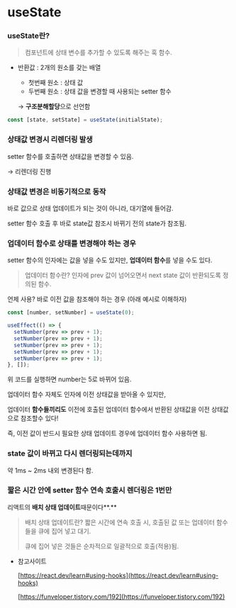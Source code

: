 # useState

### useState란?

> 컴포넌트에 상태 변수를 추가할 수 있도록 해주는 훅 함수.
> 
- 반환값 : 2개의 원소를 갖는 배열
    - 첫번째 원소 : 상태 값
    - 두번째 원소 : 상태 값을 변경할 때 사용되는 setter 함수
    
    → **구조분해할당**으로 선언함
    

```jsx
const [state, setState] = useState(initialState);
```



### 상태값 변경시 리렌더링 발생

setter 함수를 호출하면 상태값을 변경할 수 있음.

→ 리렌더링 진행

### 상태값 변경은 비동기적으로 동작

바로 값으로 상태 업데이트가 되는 것이 아니라, 대기열에 들어감. 

setter 함수 호출 후 바로 state값 참조시 바뀌기 전의 state가 참조됨.

### 업데이터 함수로 상태를 변경해야 하는 경우

setter 함수의 인자에는 값을 넣을 수도 있지만, **업데이터 함수**를 넣을 수도 있다.

> 업데이터 함수란?
인자에 prev 값이 넘어오면서 next state 값이 반환되도록 정의된 함수.

언제 사용? 
바로 이전 값을 참조해야 하는 경우 (아래 예시로 이해하자)
> 

```jsx
const [number, setNumber] = useState(0);

useEffect(() => {
  setNumber(prev => prev + 1);
  setNumber(prev => prev + 1);
  setNumber(prev => prev + 1);
  setNumber(prev => prev + 1);
  setNumber(prev => prev + 1);
}, []);
```

위 코드를 실행하면 number는 5로 바뀌어 있음. 

업데이터 함수 자체도 인자에 이전 상태값을 받아올 수 있지만,

업데이터 **함수들끼리도** 이전에 호출된 업데이터 함수에서 반환된 상태값을 이전 상태값으로 참조할수 있다!  

즉, 이전 값이 반드시 필요한 상태 업데이트 경우에 업데이터 함수 사용하면 됨.

### state 값이 바뀌고 다시 렌더링되는데까지

약 1ms ~ 2ms 내외 변경된다 함.

### 짧은 시간 안에 setter 함수 연속 호출시 렌더링은 1번만

리액트의 **배치 상태 업데이트**때문이다**.**

> 배치 상태 업데이트란?
짧은 시간에 연속 호출 시, 호출된 값 또는 업데이터 함수들을 큐에 집어 넣고 대기.
> 
> 
> 큐에 집어 넣은 것들은 순차적으로 일괄적으로 호출(적용)됨.
> 

- 참고사이트
    
    [https://react.dev/learn#using-hooks](https://react.dev/learn#using-hooks)
    
    [https://funveloper.tistory.com/192](https://funveloper.tistory.com/192)
